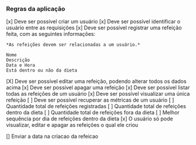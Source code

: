 ### Regras da aplicação

[x] Deve ser possível criar um usuário
[x] Deve ser possível identificar o usuário entre as requisições
[x] Deve ser possível registrar uma refeição feita, com as seguintes informações: 

    *As refeições devem ser relacionadas a um usuário.*
    
    Nome
    Descrição
    Data e Hora
    Está dentro ou não da dieta
[X] Deve ser possível editar uma refeição, podendo alterar todos os dados acima
[x] Deve ser possível apagar uma refeição
[x] Deve ser possível listar todas as refeições de um usuário
[x] Deve ser possível visualizar uma única refeição
[ ] Deve ser possível recuperar as métricas de um usuário
    [ ] Quantidade total de refeições registradas
    [ ] Quantidade total de refeições dentro da dieta
    [ ] Quantidade total de refeições fora da dieta
    [ ] Melhor sequência por dia de refeições dentro da dieta
[x] O usuário só pode visualizar, editar e apagar as refeições o qual ele criou


[] Enviar a data na criacao da refeicao